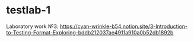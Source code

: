 # testlab-1

Laboratory work №3: https://cyan-wrinkle-b54.notion.site/3-Introduction-to-Testing-Format-Exploring-bddb212037ae4911a910a0b52db1892b